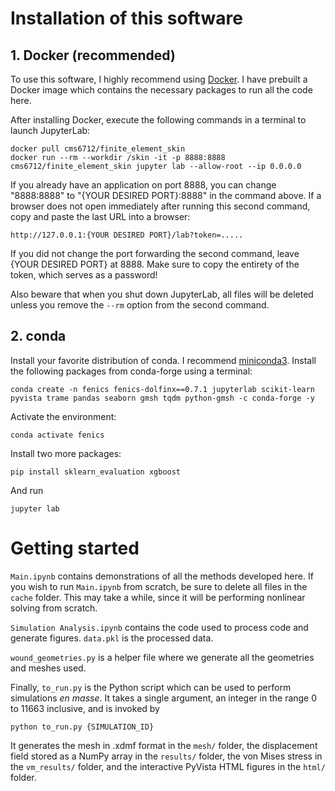 # Installation of this software
## 1. Docker (recommended)
To use this software, I highly recommend using [Docker](https://www.docker.com/). I have prebuilt a Docker image which contains the necessary packages to run all the code here.

After installing Docker, execute the following commands in a terminal to launch JupyterLab:

```
docker pull cms6712/finite_element_skin
docker run --rm --workdir /skin -it -p 8888:8888 cms6712/finite_element_skin jupyter lab --allow-root --ip 0.0.0.0
```

If you already have an application on port 8888, you can change "8888:8888" to "{YOUR DESIRED PORT}:8888" in the command above. If a browser does not open immediately after running this second command, copy and paste the last URL into a browser:

```
http://127.0.0.1:{YOUR DESIRED PORT}/lab?token=.....
```

If you did not change the port forwarding the second command, leave {YOUR DESIRED PORT} at 8888. Make sure to copy the entirety of the token, which serves as a password!

Also beware that when you shut down JupyterLab, all files will be deleted unless you remove the `--rm` option from the second command.

## 2. conda
Install your favorite distribution of conda. I recommend [miniconda3](https://docs.anaconda.com/free/miniconda/). Install the following packages from conda-forge using a terminal:

```
conda create -n fenics fenics-dolfinx==0.7.1 jupyterlab scikit-learn pyvista trame pandas seaborn gmsh tqdm python-gmsh -c conda-forge -y
```

Activate the environment:

```
conda activate fenics
```

Install two more packages:

```
pip install sklearn_evaluation xgboost
```

And run

```
jupyter lab
```

# Getting started
`Main.ipynb` contains demonstrations of all the methods developed here. If you wish to run `Main.ipynb` from scratch, be sure to delete all files in the `cache` folder. This may take a while, since it will be performing nonlinear solving from scratch.

`Simulation Analysis.ipynb` contains the code used to process code and generate figures. `data.pkl` is the processed data. 

`wound_geometries.py` is a helper file where we generate all the geometries and meshes used.

Finally, `to_run.py` is the Python script which can be used to perform simulations *en masse*. It takes a single argument, an integer in the range 0 to 11663 inclusive, and is invoked by

```
python to_run.py {SIMULATION_ID}
```

It generates the mesh in .xdmf format in the `mesh/` folder, the displacement field stored as a NumPy array in the `results/` folder, the von Mises stress in the `vm_results/` folder, and the interactive PyVista HTML figures in the `html/` folder.